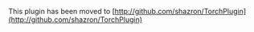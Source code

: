 This plugin has been moved to [http://github.com/shazron/TorchPlugin](http://github.com/shazron/TorchPlugin)
